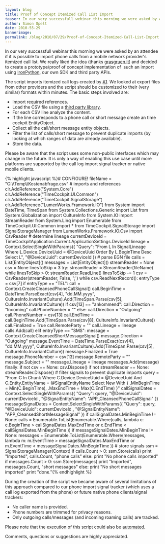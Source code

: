 ```yaml
---
layout: blog
title: Proof of Concept Itemized Call List Import
teaser: In our very successfull webinar this morning we were asked by an attendee if it is possible to import phone calls from a mobile network provider's itemized call list. We really liked the idea (thanks grasgruen.it) and decided to create a prototype/proof of concept implementation of  such an import using IronPython, our own SDK and third party APIs.
author: Simon Opelt
date: 2010-55-29
bannerimage: 
permalink: /blog/2010/07/29/Proof-of-Concept-Itemized-Call-List-Import
---
```


<p xmlns="http://www.w3.org/1999/xhtml">In our very successfull webinar this morning we were asked by an attendee if it is possible to import phone calls from a mobile network provider's itemized call list. We really liked the idea (thanks <a href="http://grasgruen.it/" target="_blank">grasgruen.it</a>) and decided to create a prototype/proof of concept implementation of  such an import using <a href="http://ironpython.net/" target="_blank">IronPython</a>, our own SDK and third party APIs.</p><p xmlns="http://www.w3.org/1999/xhtml">The script imports itemized call logs created by <a href="http://www.a1.net/" target="_blank">A1</a>. We looked at export files from other providers and the script should be customized to their (very similar) formats within minutes. The basic steps involved are:</p><ul xmlns="http://www.w3.org/1999/xhtml">
  <li>Import required references.</li>
  <li>Load the CSV file using a <a href="http://www.codeproject.com/KB/database/CsvReader.aspx" target="_blank">third party library</a>.</li>
  <li>For each CSV line analyze the content.</li>
  <li>If the line corresponds to a phone call or short message create an time cockpit <span class="InlineCode">EntityObject</span>.</li>
  <li>Collect all the call/short message entity objects.</li>
  <li>Filter the list of calls/short message to prevent duplicate imports (by looking at which ranges of data are already available).</li>
  <li>Store the data.</li>
</ul><p class="InfoBox" xmlns="http://www.w3.org/1999/xhtml">Please be aware that the script uses some non-public interfaces which may change in the future. It is only a way of enabling this use case until more platforms are supported by the call log import signal tracker or native mobile clients.</p>{% highlight javascript %}# CONFIGURE!&#xA;fileName = &quot;C:\\Temp\\Kostenabfrage.csv&quot;&#xA;&#xA;# imports and references&#xA;clr.AddReference(&quot;System.Core&quot;)&#xA;clr.AddReference(&quot;TimeCockpit.UI.Common&quot;)&#xA;clr.AddReference(&quot;TimeCockpit.SignalStorage&quot;)&#xA;clr.AddReference(&quot;LumenWorks.Framework.IO&quot;)&#xA;from System import DateTime, TimeSpan&#xA;from System.Collections.Generic import List&#xA;from System.Globalization import CultureInfo&#xA;from System.IO import StreamReader&#xA;from System.Linq import Enumerable&#xA;from TimeCockpit.UI.Common import *&#xA;from TimeCockpit.SignalStorage import SignalStorageManager&#xA;from LumenWorks.Framework.IO.Csv import CsvReader&#xA;&#xA;# determine lineage&#xA;currentDeviceId = TimeCockpitApplication.Current.ApplicationSettings.DeviceId&#xA;lineage = Context.SelectSingleWithParams({ &quot;Query&quot;: &quot;From L In SignalLineage Where L.Device.DeviceUuid = @DeviceUuid Order By L.BeginTime Desc Select L&quot;, &quot;@DeviceUuid&quot;: currentDeviceId })&#xA;&#xA;# parse EGN file&#xA;calls = List[EntityObject]()&#xA;messages = List[EntityObject]()&#xA;&#xA;streamReader = None&#xA;csv = None&#xA;linesToSkip = 3&#xA;&#xA;try:&#xA;    streamReader = StreamReader(fileName)&#xA;    while linesToSkip &gt; 0:&#xA;        streamReader.ReadLine()&#xA;        linesToSkip -= 1&#xA;&#xA;    csv = CsvReader(streamReader, False, ';')&#xA;&#xA;    while csv.ReadNextRecord():&#xA;        entryType = csv[7]&#xA;        if entryType == &quot;TEL&quot;:&#xA;            call = Context.CreateCleansedPhoneCallSignal()&#xA;&#xA;            call.BeginTime = DateTime.ParseExact(csv[4], &quot;dd.MM.yyyy&quot;, CultureInfo.InvariantCulture).Add(TimeSpan.Parse(csv[5], CultureInfo.InvariantCulture))&#xA;            if csv[13] == &quot;ankommend&quot;:&#xA;                call.Direction = &quot;Incoming&quot;&#xA;                call.PhoneNumber = &quot;&quot;&#xA;            else:&#xA;                call.Direction = &quot;Outgoing&quot;&#xA;                call.PhoneNumber = csv[13]&#xA;&#xA;            call.EndTime = call.BeginTime.Add(TimeSpan.Parse(csv[8], CultureInfo.InvariantCulture))&#xA;            call.Finalized = True&#xA;            call.RemoteParty = &quot;&quot;&#xA;            call.Lineage = lineage&#xA;            calls.Add(call)&#xA;            &#xA;        elif entryType == &quot;SMS&quot;:&#xA;            message = Context.CreateCleansedShortMessageSignal()&#xA;&#xA;            message.Direction = &quot;Outgoing&quot;&#xA;            message.EventTime = DateTime.ParseExact(csv[4], &quot;dd.MM.yyyy&quot;, CultureInfo.InvariantCulture).Add(TimeSpan.Parse(csv[5], CultureInfo.InvariantCulture))&#xA;            message.Finalized = True&#xA;            message.PhoneNumber = csv[13]&#xA;            message.RemoteParty = &quot;&quot;&#xA;            message.Subject = &quot;&quot;&#xA;            message.Lineage = lineage&#xA;            messages.Add(message)&#xA;&#xA;finally:&#xA;    if not csv == None:&#xA;        csv.Dispose()&#xA;    if not streamReader == None:&#xA;        streamReader.Dispose()&#xA;&#xA;# filter signals to prevent duplicate imports&#xA;query = &quot;From C In Chunk Where C.Device.DeviceUuid = @DeviceUuid And C.Entity.EntityName = @SignalEntityName Select New With { .MinBeginTime = Min(C.BeginTime), .MaxEndTime = Max(C.EndTime) }&quot;&#xA;callSignalDates = Context.SelectSingleWithParams({ &quot;Query&quot;: query, &quot;@DeviceUuid&quot;: currentDeviceId , &quot;@SignalEntityName&quot;: &quot;APP_CleansedPhoneCallSignal&quot; })&#xA;messageSignalDates = Context.SelectSingleWithParams({ &quot;Query&quot;: query, &quot;@DeviceUuid&quot;: currentDeviceId , &quot;@SignalEntityName&quot;: &quot;APP_CleansedShortMessageSignal&quot; })&#xA;&#xA;if callSignalDates.MinBeginTime != None:&#xA;    calls = Enumerable.ToList(Enumerable.Where(calls, lambda c: c.BeginTime &gt; callSignalDates.MaxEndTime or c.EndTime &lt; callSignalDates.MinBeginTime ))&#xA;if messageSignalDates.MinBeginTime != None:&#xA;    messages = Enumerable.ToList(Enumerable.Where(messages, lambda m: m.EventTime &gt; messageSignalDates.MaxEndTime or m.EventTime &lt; messageSignalDates.MinBeginTime ))&#xA;&#xA;# store signals&#xA;ssm = SignalStorageManager(Context)&#xA;&#xA;if calls.Count &gt; 0:&#xA;    ssm.Store(calls)&#xA;    print &quot;Imported&quot;, calls.Count, &quot;phone calls&quot;&#xA;else:&#xA;    print &quot;No phone calls imported&quot;&#xA;&#xA;if messages.Count &gt; 0:&#xA;    ssm.Store(messages)&#xA;    print &quot;Imported&quot;, messages.Count, &quot;short messages&quot;&#xA;else:&#xA;    print &quot;No short messages imported&quot;&#xA;&#xA;print &quot;done.&quot;{% endhighlight %}<p xmlns="http://www.w3.org/1999/xhtml">During the creation of the script we became aware of several limitations of this approach compared to our phone import signal tracker (which uses a call log exported from the phone) or future native phone clients/signal trackers:</p><ul xmlns="http://www.w3.org/1999/xhtml">
  <li>No caller name is provided.</li>
  <li>Phone numbers are trimmed for privacy reasons.</li>
  <li>Only outgoing calls/messages (and incoming roaming calls) are tracked.</li>
</ul><p xmlns="http://www.w3.org/1999/xhtml">Please note that the execution of this script could also be <a href="http://help.timecockpit.com/html/7c78b76a-2526-4408-accc-ccae19bbca45.htm" target="_blank">automated</a>.</p><p xmlns="http://www.w3.org/1999/xhtml">Comments, questions or suggestions are highly appreciated.</p>